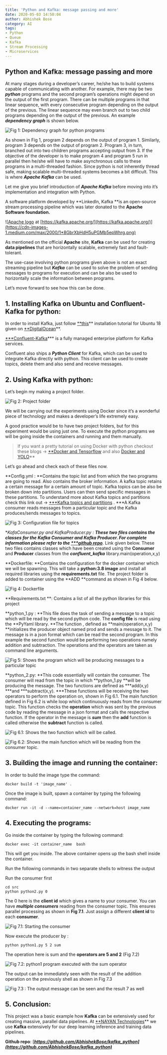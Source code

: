 ```yaml
---
title: 'Python and Kafka: message passing and more'
date: 2020-05-03 14:50:04
author: Abhishek Bose
category: AI
tags:
- Python
- Queue
- Kafka
- Stream Processing
- Microservices
---
```


## Python and Kafka: message passing and more

At many stages during a developer’s career, he/she has to build systems capable of communicating with another. For example, there may be two ***python*** programs and the second program’s operations might depend on the output of the first program. There can be multiple programs in that linear sequence, with every consecutive program depending on the output of the previous. The linear sequence may even branch out to two child programs depending on the output of the previous. An example ***dependency graph*** is shown below.

![Fig 1: Dependency graph for python programs](https://cdn-images-1.medium.com/max/2000/1*w7Bht4t-dwqjDDtYlBdFqQ.jpeg)

As shown in Fig 1, program 2 depends on the output of program 1. Similarly, program 3 depends on the output of program 2. Program 3, in turn, branched out into two children programs accepting output from 3. If the objective of the developer is to make program 4 and program 5 run in parallel then he/she will have to make asynchronous calls to these programs in a multi-threaded fashion. Since python is not inherently thread safe, making scalable multi-threaded systems becomes a bit difficult. This is where ***Apache Kafka*** can be used.

Let me give you brief introduction of ***Apache Kafka*** before moving into it’s implementation and integration with Python.

A software platform developed by **LinkedIn, Kafka **is an open-source stream processing pipeline which was later donated to the **Apache Software foundation.**

![[Apache logo](https://kafka.apache.org/images/logo.png) at [https://kafka.apache.org/](https://kafka.apache.org/)](https://cdn-images-1.medium.com/max/2000/1*8GbrXbHdH5uPGMb5epWhrg.png)

As mentioned on the official **Apache** site, **Kafka** can be used for creating **data pipelines** that are horizontally scalable, extremely fast and fault-tolerant.

The use-case involving python programs given above is not an exact streaming pipeline but ***Kafka*** can be used to solve the problem of sending messages to programs for execution and can be also be used to horizontally scale the information between programs.

Let’s move forward to see how this can be done.

## **1. Installing Kafka on Ubuntu and Confluent-Kafka for python:**

In order to install Kafka, just follow [**this](https://www.digitalocean.com/community/tutorials/how-to-install-apache-kafka-on-ubuntu-18-04)** installation tutorial for Ubuntu 18 given on [**DigitalOcean](https://www.digitalocean.com/)**.

[***Confluent-Kafka](https://www.confluent.io/)*** is a fully managed enterprise platform for Kafka services.

Confluent also ships a ***Python Client*** for Kafka, which can be used to integrate Kafka directly with python. This client can be used to create topics, delete them and also send and receive messages.

## 2. Using Kafka with python:

Let’s begin my making a project folder.

![Fig 2: Project folder](https://cdn-images-1.medium.com/max/2000/1*4nvSxxZ2jc6yPlYFwxg4wQ.jpeg)

We will be carrying out the experiments using Docker since it’s a wonderful piece of technology and makes a developer’s life extremely easy.

A good practice would be to have two project folders, but for this experiment would be using just one. To execute the python programs we will be going inside the containers and running and them manually.
>  If you want a pretty tutorial on using Docker with python checkout these blogs -> [**Docker and Tensorflow](https://medium.com/@abose550/installing-tensorflow-2-0-on-ubuntu-18-04-using-docker-run-all-experiments-from-a-container-4be9c2a8004d) and also [Docker and YOLO](https://medium.com/@abose550/deep-learning-for-production-deploying-yolo-using-docker-2c32bb50e8d6)**

Let’s go ahead and check each of these files now.

**Config.yml : **Contains the topic list and from which the two programs are going to read. Also contains the broker information. A kafka topic retains a certain message for a certain amount of topic. Kafka topics can be also be broken down into partitions. Users can then send specific messages in these partitions. To understand more about Kafka topics and partitions check this link out -> [***Kafka topics and partitions](http://cloudurable.com/blog/kafka-architecture-topics/index.html) . ***A Kafka consumer reads messages from a particular topic and the Kafka produces/sends messages to topics.

![Fig 3: Configuration file for topics](https://cdn-images-1.medium.com/max/2000/1*IFfYGEzlKdLQtfqEEBVShQ.jpeg)

**KafaConsumer.py and KafkaProducer.py : **These two files contains the classes for the ***Kafka Consumer*** and ***Kafka Producer.*** For complete information please refer to the [***github repo](https://github.com/AbhishekBose/kafka_python)***. Link given below. These two files contains classes which have been created using the **Consumer** and **Producer** classes from the ***confluent_kafka*** library.main(operation,x,y)

**Dockerfile: **Contains the configuration for the docker container which we will be spawning. This will take a **python:3.8 image** and install all required libraries using the **requirements.txt** file. The project folder is added to container using the **ADD **command as shown in Fig 4 below.

![Fig 4: Dockerfile](https://cdn-images-1.medium.com/max/2000/1*Fk5rGui4NbxAvvnBLYbmJg.jpeg)

**Requirements.txt **: Contains a list of all the python libraries for this project

**python_1.py : **This file does the task of sending a message to a topic which will be read by the second python code. The **config file** is read using the **PyYaml library. **The function , defined as **main(operation,x,y) **initializes the producer object named prod and sends a message to it. The message is in a json format which can be read the second program. In this example the second function would be performing two operations namely addition and subtraction. The operations and the operators are taken as command line arguments.

![Fig 5: Shows the program which will be producing messages to a particular topic](https://cdn-images-1.medium.com/max/2000/1*CO_s7768bEv5xALKw5y-rw.jpeg)

**python_2.py: **This code essentially will contain the consumer. The consumer will read from the topic in which **python_1.py **will be producing the message. The two functions are defined as ***add(x,y) ***and ***subtract(x,y). ***These functions will be receiving the two operators to perform the operation on, shown in Fig 6.1. The main function defined in Fig 6.2 is while loop which continuously reads from the consumer topic. This function checks the **operation** which was sent by the previous code by reading the message in a json format and calls the respective function. If the operator in the message is ***sum*** then the **add** function is called otherwise the **subtract** function is called.

![Fig 6.1: Shows the two function which will be called.](https://cdn-images-1.medium.com/max/2000/1*cDn_HI9hxoFFFMRA273Z8A.jpeg)

![Fig 6.2: Shows the main function which will be reading from the consumer topic.](https://cdn-images-1.medium.com/max/2000/1*aMkG3vQqVpUT02uK9d8sqQ.jpeg)

## **3. Building the image and running the container:**

In order to build the image type the command:

    docker build -t 'image_name' .

Once the image is built, spawn a container by typing the following command:

    docker run -it -d --name=container_name --network=host image_name

## **4. Executing the programs:**

Go inside the container by typing the following command:

    docker exec -it container_name  bash

This will get you inside. The above container opens up the bash shell inside the container.

Run the following commands in two separate shells to witness the output

Run the consumer first

    cd src
    python python2.py 0

The 0 here is the **client id** which gives a name to your consumer. You can have ***multiple consumers*** reading from the consumer topic. This ensures parallel processing as shown in **Fig 7.1**. Just assign a different **client id** to each **consumer**.

![Fig 7.1: Starting the consumer](https://cdn-images-1.medium.com/max/2008/1*aY-01qEPBZYG3a_erAywPw.jpeg)

Now execute the producer by :

    python python1.py 5 2 sum

The operation here is sum and the **operators are 5 and 2** (Fig 7.2)

![Fig 7.2: python1 program executed with the sum operator](https://cdn-images-1.medium.com/max/2000/1*AnnjUCi-85d0Z68hQtyqsA.jpeg)

The output can be immediately seen with the result of the addition operation on the previously shell as shown in Fig 7.3

![Fig 7.3 : The output message can be seen and the result 7 as well](https://cdn-images-1.medium.com/max/2000/1*b-5s2RcJoInCfZm0Y_cqCg.jpeg)

## **5. Conclusion:**

This project was a basic example how **Kafka** can be extensively used for creating massive, parallel data pipelines. At [**NAYAN Technologies](https://nayan.co)** we use **Kafka** extensively for our deep learning inference and training data pipelines.

**Github repo**: [***https://github.com/AbhishekBose/kafka_python](https://github.com/AbhishekBose/kafka_python)***

